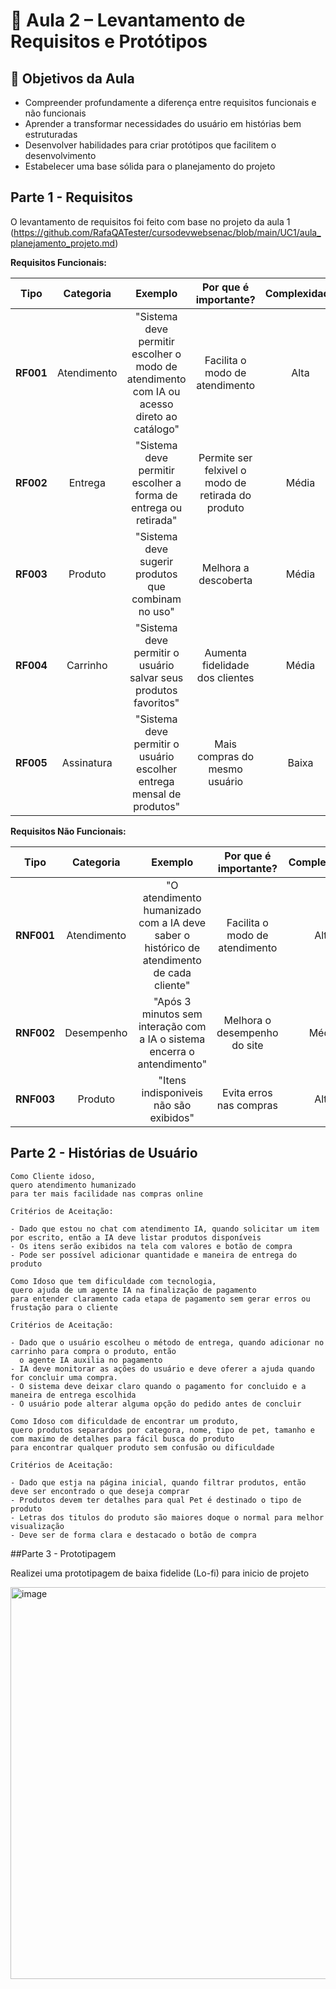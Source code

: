 # 🧩 Aula 2 – Levantamento de Requisitos e Protótipos

## 🎯 Objetivos da Aula

- Compreender profundamente a diferença entre requisitos funcionais e não funcionais
- Aprender a transformar necessidades do usuário em histórias bem estruturadas
- Desenvolver habilidades para criar protótipos que facilitem o desenvolvimento
- Estabelecer uma base sólida para o planejamento do projeto

## Parte 1 - Requisitos
O levantamento de requisitos foi feito com base no projeto da aula 1
(https://github.com/RafaQATester/cursodevwebsenac/blob/main/UC1/aula_planejamento_projeto.md)

**Requisitos Funcionais:**

| Tipo | Categoria | Exemplo | Por que é importante? | Complexidade |
|:----:|:---------:|:-------:|:--------------------------:|:---------------------:|
| **RF001** | Atendimento | "Sistema deve permitir escolher o modo de atendimento com IA ou acesso direto ao catálogo" | Facilita o modo de atendimento | Alta |
| **RF002** | Entrega | "Sistema deve permitir escolher a forma de entrega ou retirada" | Permite ser felxivel o modo de retirada do produto | Média |
| **RF003** | Produto | "Sistema deve sugerir produtos que combinam no uso" | Melhora a descoberta | Média |
| **RF004** | Carrinho | "Sistema deve permitir o usuário salvar seus produtos favoritos" | Aumenta fidelidade dos clientes | Média |
| **RF005** | Assinatura | "Sistema deve permitir o usuário escolher entrega mensal de produtos" | Mais compras do mesmo usuário | Baixa |

**Requisitos Não Funcionais:**

| Tipo | Categoria | Exemplo | Por que é importante? | Complexidade |
|:----:|:---------:|:-------:|:--------------------------:|:---------------------:|
| **RNF001** | Atendimento | "O atendimento humanizado com a IA deve saber o histórico de atendimento de cada cliente" | Facilita o modo de atendimento | Alta |
| **RNF002** | Desempenho | "Após 3 minutos sem interação com a IA o sistema encerra o antendimento" | Melhora o desempenho do site | Média |
| **RNF003** | Produto | "Itens indisponiveis não são exibidos" | Evita erros nas compras | Alta |

## Parte 2 - Histórias de Usuário


```
Como Cliente idoso, 
quero atendimento humanizado
para ter mais facilidade nas compras online

Critérios de Aceitação:

- Dado que estou no chat com atendimento IA, quando solicitar um item por escrito, então a IA deve listar produtos disponíveis
- Os itens serão exibidos na tela com valores e botão de compra
- Pode ser possível adicionar quantidade e maneira de entrega do produto

```

```
Como Idoso que tem dificuldade com tecnologia, 
quero ajuda de um agente IA na finalização de pagamento
para entender claramento cada etapa de pagamento sem gerar erros ou frustação para o cliente

Critérios de Aceitação:

- Dado que o usuário escolheu o método de entrega, quando adicionar no carrinho para compra o produto, então
  o agente IA auxilia no pagamento
- IA deve monitorar as ações do usuário e deve oferer a ajuda quando for concluir uma compra.
- O sistema deve deixar claro quando o pagamento for concluido e a maneira de entrega escolhida
- O usuário pode alterar alguma opção do pedido antes de concluir
```

```
Como Idoso com dificuldade de encontrar um produto, 
quero produtos separardos por categora, nome, tipo de pet, tamanho e com maximo de detalhes para fácil busca do produto
para encontrar qualquer produto sem confusão ou dificuldade

Critérios de Aceitação:

- Dado que estja na página inicial, quando filtrar produtos, então deve ser encontrado o que deseja comprar
- Produtos devem ter detalhes para qual Pet é destinado o tipo de produto
- Letras dos titulos do produto são maiores doque o normal para melhor visualização
- Deve ser de forma clara e destacado o botão de compra 
```

##Parte 3 - Prototipagem

Realizei uma prototipagem de baixa fidelide (Lo-fi) para inicio de projeto

<img width="1360" height="627" alt="image" src="https://github.com/user-attachments/assets/59902b89-87c8-47fb-a919-e7c7b846f4b9" />

